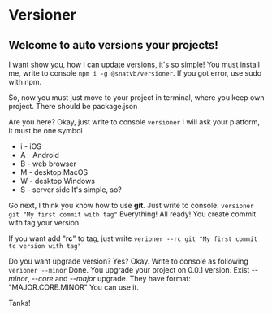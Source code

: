 # Versioner
## Welcome to auto versions your projects!

I want show you, how I can update versions, it's so simple!
You must install me, write to console `npm i -g @snatvb/versioner`.
If you got error, use sudo with npm.

So, now you must just move to your project in terminal, where you keep own project.
There should be package.json

Are you here? Okay, just write to console `versioner`
I will ask your platform, it must be one symbol
* i - iOS
* A - Android
* B - web browser
* M - desktop MacOS
* W - desktop Windows
* S - server side
It's simple, so?

Go next, I think you know how to use **git**.
Just write to console: `versioner git "My first commit with tag"`
Everything! All ready!
You create commit with tag your version

If you want add "**rc**" to tag, just write `verioner --rc git "My first commit tc version with tag"`

Do you want upgrade version? Yes? Okay.
Write to console as following `verioner --minor`
Done. You upgrade your project on 0.0.1 version.
Exist *--minor*, *--core* and *--major* upgrade.
They have format: "MAJOR.CORE.MINOR"
You can use it.

Tanks!
